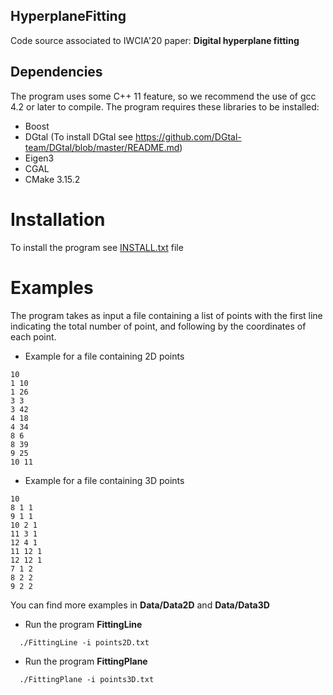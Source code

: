 ## HyperplaneFitting

Code source associated to IWCIA'20 paper: <b> Digital hyperplane fitting </b>

## Dependencies
The program uses some C++ 11 feature, so we recommend the use of gcc 4.2 or later to compile. The program requires these libraries to be installed:

* Boost
* DGtal (To install DGtal see https://github.com/DGtal-team/DGtal/blob/master/README.md)
* Eigen3
* CGAL
* CMake 3.15.2

# Installation 
To install the program see <a href="https://github.com/ngophuc/HyperplaneFitting/blob/master/Install.txt">INSTALL.txt</a> file

# Examples
The program takes as input a file containing a list of points with the first line indicating the total number of point, and following by the coordinates of each point. 
* Example for a file containing 2D points 
```
10
1 10
1 26
3 3
3 42
4 18
4 34
8 6
8 39
9 25
10 11
```
* Example for a file containing 3D points 
```
10
8 1 1
9 1 1
10 2 1
11 3 1
12 4 1
11 12 1
12 12 1
7 1 2
8 2 2
9 2 2
```
You can find more examples in <b>Data/Data2D</b> and <b>Data/Data3D</b>

* Run the program <b>FittingLine</b> 
```
  ./FittingLine -i points2D.txt
```
* Run the program <b>FittingPlane</b> 
```
  ./FittingPlane -i points3D.txt
```
